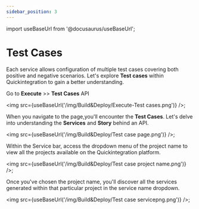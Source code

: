 ```yaml
---
sidebar_position: 3
---
```


import useBaseUrl from '@docusaurus/useBaseUrl';

# Test Cases

Each service allows configuration of multiple test cases covering both positive and negative scenarios. Let's explore **Test cases** within Quickintegration to gain a better understanding.

Go to **Execute** >> **Test Cases** API

<img src={useBaseUrl('/img/Build&Deploy/Execute-Test cases.png')} />;

When you navigate to the page,you'll encounter the **Test Cases**. Let's delve into understanding the **Services** and **Story** behind an API.

<img src={useBaseUrl('/img/Build&Deploy/Test case page.png')} />;

Within the Service bar, access the dropdown menu of the project name to view all the projects available on the Quickintegration platform.

<img src={useBaseUrl('/img/Build&Deploy/Test case project name.png')} />;


Once you've chosen the project name, you'll discover all the services generated within that particular project in the service name dropdown.

<img src={useBaseUrl('/img/Build&Deploy/Test case servicepng.png')} />;
